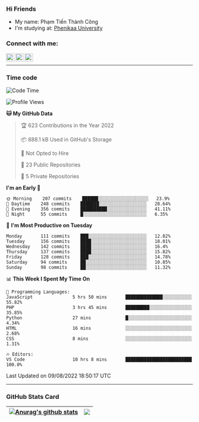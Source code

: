### Hi Friends

- My name: Phạm Tiến Thành Công
- I'm studying at: [Phenikaa University]


### Connect with me:
[<img align="left" alt="PhamTienThanhCong | Facebook" width="22px" src="https://upload.wikimedia.org/wikipedia/commons/thumb/1/16/Facebook-icon-1.png/640px-Facebook-icon-1.png" />][facebook]
[<img align="left" alt="PhamTienThanhCong | Zalo" width="22px" src="https://www.anphatpc.com.vn/template/anphat_2020v2/images/icon-zalo.jpg" />][zalo]
[<img align="left" alt="PhamTienThanhCong | LinkedIn" width="22px" src="https://cdn3.iconfinder.com/data/icons/inficons/512/linkedin.png" />][linkedin]

<br />

---

### Time code

<!--START_SECTION:waka-->
![Code Time](http://img.shields.io/badge/Code%20Time-503%20hrs%2028%20mins-blue)

![Profile Views](http://img.shields.io/badge/Profile%20Views-6-blue)

**🐱 My GitHub Data** 

> 🏆 623 Contributions in the Year 2022
 > 
> 📦 888.1 kB Used in GitHub's Storage 
 > 
> 🚫 Not Opted to Hire
 > 
> 📜 23 Public Repositories 
 > 
> 🔑 5 Private Repositories  
 > 
**I'm an Early 🐤** 

```text
🌞 Morning    207 commits    ██████░░░░░░░░░░░░░░░░░░░   23.9% 
🌆 Daytime    248 commits    ███████░░░░░░░░░░░░░░░░░░   28.64% 
🌃 Evening    356 commits    ██████████░░░░░░░░░░░░░░░   41.11% 
🌙 Night      55 commits     █░░░░░░░░░░░░░░░░░░░░░░░░   6.35%

```
📅 **I'm Most Productive on Tuesday** 

```text
Monday       111 commits    ███░░░░░░░░░░░░░░░░░░░░░░   12.82% 
Tuesday      156 commits    ████░░░░░░░░░░░░░░░░░░░░░   18.01% 
Wednesday    142 commits    ████░░░░░░░░░░░░░░░░░░░░░   16.4% 
Thursday     137 commits    ████░░░░░░░░░░░░░░░░░░░░░   15.82% 
Friday       128 commits    ███░░░░░░░░░░░░░░░░░░░░░░   14.78% 
Saturday     94 commits     ██░░░░░░░░░░░░░░░░░░░░░░░   10.85% 
Sunday       98 commits     ██░░░░░░░░░░░░░░░░░░░░░░░   11.32%

```


📊 **This Week I Spent My Time On** 

```text
💬 Programming Languages: 
JavaScript               5 hrs 50 mins       ██████████████░░░░░░░░░░░   55.82% 
PHP                      3 hrs 45 mins       █████████░░░░░░░░░░░░░░░░   35.85% 
Python                   27 mins             █░░░░░░░░░░░░░░░░░░░░░░░░   4.34% 
HTML                     16 mins             ░░░░░░░░░░░░░░░░░░░░░░░░░   2.68% 
CSS                      8 mins              ░░░░░░░░░░░░░░░░░░░░░░░░░   1.31%

🔥 Editors: 
VS Code                  10 hrs 8 mins       █████████████████████████   100.0%

```


 Last Updated on 09/08/2022 18:50:17 UTC
<!--END_SECTION:waka-->

---

### GitHub Stats Card

| <a href="https://github.com/phamtienthanhcong"><img align="center" src="https://github-readme-stats.vercel.app/api?username=PhamTienThanhCong&show_icons=true&include_all_commits=true&theme=buefy&hide_border=true&theme=ocean_dark" alt="Anurag's github stats" /></a> | <a href="https://github.com/phamtienthanhcong"><img align="center" src="https://github-readme-stats.vercel.app/api/top-langs/?username=PhamTienThanhCong&layout=compact&theme=buefy&hide_border=true&theme=ocean_dark" /></a> |
| ------------- | ------------- |

[Phenikaa University]: https://phenikaa-uni.edu.vn/vi
[facebook]: https://www.facebook.com/phamtienthanhcong
[linkedin]: https://linkedin.com/in/phamtienthanhcong
[zalo]: https://zalo.me/0396396332
[tiktok]: https://www.tiktok.com/@phamtienthanhcong
[web]: https://github.com/PhamTienThanhCong/web_dev
[min project]: https://github.com/PhamTienThanhCong/Project-Of-Web
[c and cpp]: https://github.com/PhamTienThanhCong/Code_C_and_Cpro
[python]: https://github.com/PhamTienThanhCong/Python_beginer
